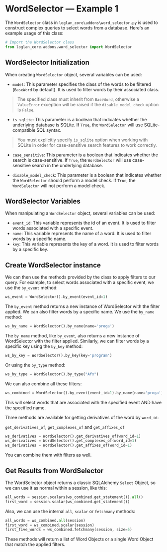 # WordSelector — Example 1

The `WordSelector` class in `loglan_core\addons\word_selector.py` is used to construct complex queries to select words from a database. Here's an example usage of this class:

```python
# Import the WordSelector class
from loglan_core.addons.word_selector import WordSelector
```

## WordSelector Initialization
When creating `WordSelector` object, several variables can be used:
- `model`: This parameter specifies the class of the words to be filtered (`BaseWord` by default). It is used to filter words by their associated class. 
> The specified class must inherit from `BaseWord`, otherwise a `ValueError` exception will be raised if the `disable_model_check` option is `False`. 
- `is_sqlite`: This parameter is a boolean that indicates whether the underlying database is SQLite. If `True`, the `WordSelector` will use SQLite-compatible SQL syntax.
> You must explicitly specify `is_sqlite` option when working with SQLite in order for case-sensitive search features to work correctly.
- `case_sensitive`: This parameter is a boolean that indicates whether the search is case-sensitive. If `True`, the `WordSelector` will use case-sensitive search in the underlying database.


- `disable_model_check`: This parameter is a boolean that indicates whether the `WordSelector` should perform a model check. If `True`, the `WordSelector` will not perform a model check.
## WordSelector Variables
When manipulating a `WordSelector` object, several variables can be used:

- `event_id`: This variable represents the id of an event. It is used to filter words associated with a specific event.
- `name`: This variable represents the name of a word. It is used to filter words by a specific name.
- `key`: This variable represents the key of a word. It is used to filter words by a specific key.


## Create WordSelector instance

We can then use the methods provided by the class to apply filters to our query.
For example, to select words associated with a specific event, we use the `by_event` method:
```python
ws_event = WordSelector().by_event(event_id=1)
```

The `by_event` method returns a new instance of WordSelector with the filter applied.
We can also filter words by a specific name. We use the `by_name` method:
```python
ws_by_name = WordSelector().by_name(name='proga')
```
The `by_name` method, like `by_event`, also returns a new instance of WordSelector with the filter applied.
Similarly, we can filter words by a specific key using the `by_key` method:

```python
ws_by_key = WordSelector().by_key(key='program')
```
Or using the `by_type` method:
```python
ws_by_type = WordSelector().by_type("Afx")
```

We can also combine all these filters:
```python
ws_combined = WordSelector().by_event(event_id=1).by_name(name='proga')
```
This will select words that are associated with the specified event AND have the specified name.


Three methods are available for getting derivatives of the word by `word_id`:

`get_derivatives_of`, `get_complexes_of` and `get_affixes_of`

```python
ws_derivatives = WordSelector().get_derivatives_of(word_id=1)
ws_derivatives = WordSelector().get_complexes_of(word_id=1)
ws_derivatives = WordSelector().get_affixes_of(word_id=1)
```
You can combine them with filters as well.

## Get Results from WordSelector
The WordSelector object returns a classic SQLAlchemy `Select` Object, so we can use it as normal within a session, like this:
```python
all_words = session.scalars(ws_combined.get_statement()).all()
first_word = session.scalar(ws_combined.get_statement())
```
Also, we can use the internal `all`, `scalar` or `fetchmany` methods:
```python
all_words = ws_combined.all(session)
first_word = ws_combined.scalar(session)
first_five_words = ws_combined.fetchmany(session, size=5)
```
These methods will return a list of Word Objects or a single Word Object that match the applied filters.